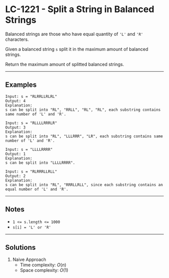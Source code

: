 # LC-1221 - Split a String in Balanced Strings

Balanced strings are those who have equal quantity of `'L'` and `'R'` characters.

Given a balanced string `s` split it in the maximum amount of balanced strings.

Return the maximum amount of splitted balanced strings.

---
## Examples

```
Input: s = "RLRRLLRLRL"
Output: 4
Explanation:
s can be split into "RL", "RRLL", "RL", "RL", each substring contains same number of 'L' and 'R'.
```

```
Input: s = "RLLLLRRRLR"
Output: 3
Explanation:
s can be split into "RL", "LLLRRR", "LR", each substring contains same number of 'L' and 'R'.
```

```
Input: s = "LLLLRRRR"
Output: 1
Explanation:
s can be split into "LLLLRRRR".
```

```
Input: s = "RLRRRLLRLL"
Output: 2
Explanation:
s can be split into "RL", "RRRLLRLL", since each substring contains an equal number of 'L' and 'R'.
```

---
## Notes

* `1 <= s.length <= 1000`
* `s[i] = 'L' or 'R'`

---
## Solutions

1. Naive Approach
    * Time complexity: $O(n)$
    * Space complexity: $O(1)$
